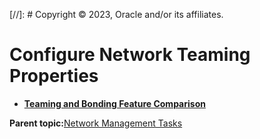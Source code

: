 [//]: # Copyright © 2023, Oracle and/or its affiliates.

# Configure Network Teaming Properties

-   **[Teaming and Bonding Feature Comparison](../topics/cockpit-network_team_and_bond_feature_comparison.md)**  


**Parent topic:**[Network Management Tasks](../topics/cockpit-network.md)

